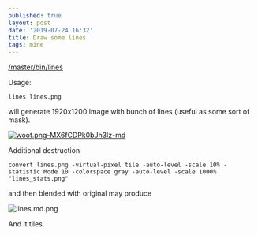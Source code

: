 ```yaml
---
published: true
layout: post
date: '2019-07-24 16:32'
title: Draw some lines
tags: mine
---
```

[/master/bin/lines](https://raw.githubusercontent.com/brontosaurusrex/stretchbang/master/bin/lines)

Usage:

    lines lines.png

will generate 1920x1200 image with bunch of lines (useful as some sort of mask).

[![woot.png-MX6fCDPk0bJh3lz-md](https://images.weserv.nl/?url=https://i.imgur.com/CVopsv5l.png)](https://images.weserv.nl/?url=https://i.imgur.com/CVopsv5.png)

Additional destruction

    convert lines.png -virtual-pixel tile -auto-level -scale 10% -statistic Mode 10 -colorspace gray -auto-level -scale 1000% "lines_stats.png"

and then blended with original may produce

![lines.md.png](https://images.weserv.nl/?url=https://i.imgur.com/8Ojz1A1.png)

And it tiles.
